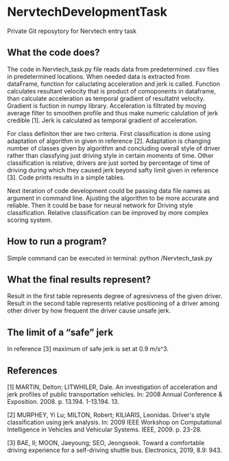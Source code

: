 # NervtechDevelopmentTask
 Private Git reposytory for Nervtech entry task 
 
##  What the code does?
The code in Nervtech_task.py file reads data from predetermined .csv files in predetermined locations.
When needed data is extracted from dataFrame, function for caluclating acceleration and jerk is called.
Function calculates resultant velocity that is product of comoponents in dataframe, than calculate acceleration as temporal gradient of resultatnt velocity.
Gradient is fuction in numpy library. Acceleration is filtrated by moving average filter to smoothen profile and thus make numeric calulation of jerk credible [1].
Jerk is calculated as temporal gradient of acceleration. 

For class definiton ther are two criteria. First classification is done using adaptation of algorithm in given in reference [2]. 
Adaptation is changing number of classes given by algorithm and concluding overall style of driver rather than classfying just driving style in certain moments of time.
Other classification is relative, drivers are just sorted by percentage of time of driving during which they caused jerk beyond safty limit given in reference [3].
Code prints results in a simple tables.

Next iteration of code development could be passing data file names as argument in command line. Ajusting the algorithm to be more accurate and reliable.
Then it could be base for neural network for Driving style classification. Relative classification can be improved by more complex scoring system.


## How to run a program?
Simple command can be executed in terminal:
python <path>/Nervtech_task.py

 
## What the final results represent?
Result in the first table represents degree of agresivness of the given driver. 
Result in the second table represents relative positioning of a driver among other driver by how frequent the driver cause unsafe jerk.
 
 
## The limit of a “safe” jerk
In reference [3] maximum of safe jerk is set at 0.9 m/s^3. 
 
## References
 
  [1] MARTIN, Delton; LITWHILER, Dale. An investigation of acceleration and jerk profiles of public transportation vehicles. 
     In: 2008 Annual Conference & Exposition. 2008. p. 13.194. 1-13.194. 13.
 
  [2] MURPHEY, Yi Lu; MILTON, Robert; KILIARIS, Leonidas. Driver's style classification using jerk analysis. 
      In: 2009 IEEE Workshop on Computational Intelligence in Vehicles and        Vehicular Systems. IEEE, 2009. p. 23-28.
 
  [3] BAE, Il; MOON, Jaeyoung; SEO, Jeongseok. Toward a comfortable driving experience for a self-driving shuttle bus. Electronics, 2019, 8.9: 943.



 




